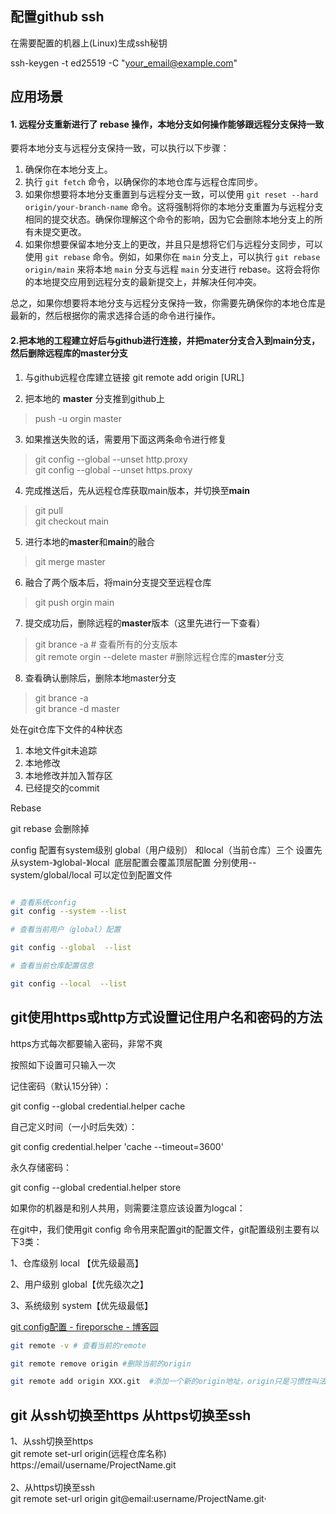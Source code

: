 
## 配置github  ssh

在需要配置的机器上(Linux)生成ssh秘钥

ssh-keygen -t ed25519 -C "your_email@example.com"


## 应用场景

#### 1. **远程分支重新进行了 rebase 操作，本地分支如何操作能够跟远程分支保持一致**

要将本地分支与远程分支保持一致，可以执行以下步骤：

1. 确保你在本地分支上。
2. 执行 `git fetch` 命令，以确保你的本地仓库与远程仓库同步。
3. 如果你想要将本地分支重置到与远程分支一致，可以使用 `git reset --hard origin/your-branch-name` 命令。这将强制将你的本地分支重置为与远程分支相同的提交状态。确保你理解这个命令的影响，因为它会删除本地分支上的所有未提交更改。
5. 如果你想要保留本地分支上的更改，并且只是想将它们与远程分支同步，可以使用 `git rebase` 命令。例如，如果你在 `main` 分支上，可以执行 `git rebase origin/main` 来将本地 `main` 分支与远程 `main` 分支进行 rebase。这将会将你的本地提交应用到远程分支的最新提交上，并解决任何冲突。

总之，如果你想要将本地分支与远程分支保持一致，你需要先确保你的本地仓库是最新的，然后根据你的需求选择合适的命令进行操作。

#### 2.把本地的工程建立好后与github进行连接，并把mater分支合入到main分支，然后删除远程库的master分支

1. 与github远程仓库建立链接 
	git remote add origin [URL]

2. 把本地的 **master** 分支推到github上
>push -u orgin master

3. 如果推送失败的话，需要用下面这两条命令进行修复
> git config --global --unset http.proxy   
git config --global --unset https.proxy

4. 完成推送后，先从远程仓库获取main版本，并切换至**main**
> git pull   
git checkout main

5. 进行本地的**master**和**main**的融合
>git merge master

6. 融合了两个版本后，将main分支提交至远程仓库
> git push orgin main

7. 提交成功后，删除远程的**master**版本（这里先进行一下查看）
>git brance -a             # 查看所有的分支版本   
git remote orgin --delete master          #删除远程仓库的**master**分支

8. 查看确认删除后，删除本地master分支
> git brance -a   
> git brance -d master


处在git仓库下文件的4种状态
1. 本地文件git未追踪  
2. 本地修改
3. 本地修改并加入暂存区
4. 已经提交的commit




Rebase

git rebase 会删除掉

config 配置有system级别 global（用户级别） 和local（当前仓库）三个 设置先从system-》global-》local  底层配置会覆盖顶层配置 分别使用--system/global/local 可以定位到配置文件



```bash

# 查看系统config
git config --system --list

# 查看当前用户（global）配置

git config --global  --list

# 查看当前仓库配置信息

git config --local  --list
```


## git使用https或http方式设置记住用户名和密码的方法

https方式每次都要输入密码，非常不爽

按照如下设置可只输入一次

记住密码（默认15分钟）：

git config --global credential.helper cache

自己定义时间（一小时后失效）：

git config credential.helper 'cache --timeout=3600'

永久存储密码：

git config --global credential.helper store

如果你的机器是和别人共用，则需要注意应该设置为logcal：

在git中，我们使用git config 命令用来配置git的配置文件，git配置级别主要有以下3类：

1、仓库级别 local 【优先级最高】

2、用户级别 global【优先级次之】

3、系统级别 system【优先级最低】

[git config配置 - fireporsche - 博客园](https://www.cnblogs.com/fireporsche/p/9359130.html "git config配置 - fireporsche - 博客园")

```bash
git remote -v # 查看当前的remote

git remote remove origin #删除当前的origin

git remote add origin XXX.git  #添加一个新的origin地址，origin只是习惯性叫法，可以换成其他的
```

## git 从ssh切换至https 从https切换至ssh

1、从ssh切换至https   
git remote set-url origin(远程仓库名称) https://email/username/ProjectName.git   
   
2、从https切换至ssh   
git remote set-url origin git@email:username/ProjectName.git·